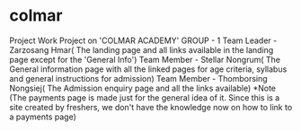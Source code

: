 # colmar
Project Work
Project on 'COLMAR ACADEMY' 
GROUP - 1
Team Leader - Zarzosang Hmar( The landing page and all links available in the landing page except for the 'General Info')
Team Member - Stellar Nongrum( The General information page with all the linked pages for age criteria, syllabus and general instructions for admission)
Team Member - Thomborsing Nongsiej( The Admission enquiry page and all the links available)
*Note (The payments page is made just for the general idea of it. Since this is a site created by freshers, we don't have the knowledge now on how to link to a payments page)
